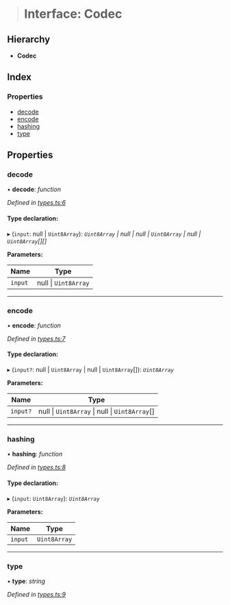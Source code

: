 > # Interface: Codec

## Hierarchy

* **Codec**

## Index

### Properties

* [decode](_types_.codec.md#decode)
* [encode](_types_.codec.md#encode)
* [hashing](_types_.codec.md#hashing)
* [type](_types_.codec.md#type)

## Properties

###  decode

• **decode**: *function*

*Defined in [types.ts:6](https://github.com/polkadot-js/common/blob/09e0b80/packages/trie-codec/src/types.ts#L6)*

#### Type declaration:

▸ (`input`: null | `Uint8Array`): *`Uint8Array` | null | null | `Uint8Array` | null | `Uint8Array`[][]*

**Parameters:**

Name | Type |
------ | ------ |
`input` | null \| `Uint8Array` |

___

###  encode

• **encode**: *function*

*Defined in [types.ts:7](https://github.com/polkadot-js/common/blob/09e0b80/packages/trie-codec/src/types.ts#L7)*

#### Type declaration:

▸ (`input?`: null | `Uint8Array` | null | `Uint8Array`[]): *`Uint8Array`*

**Parameters:**

Name | Type |
------ | ------ |
`input?` | null \| `Uint8Array` \| null \| `Uint8Array`[] |

___

###  hashing

• **hashing**: *function*

*Defined in [types.ts:8](https://github.com/polkadot-js/common/blob/09e0b80/packages/trie-codec/src/types.ts#L8)*

#### Type declaration:

▸ (`input`: `Uint8Array`): *`Uint8Array`*

**Parameters:**

Name | Type |
------ | ------ |
`input` | `Uint8Array` |

___

###  type

• **type**: *string*

*Defined in [types.ts:9](https://github.com/polkadot-js/common/blob/09e0b80/packages/trie-codec/src/types.ts#L9)*